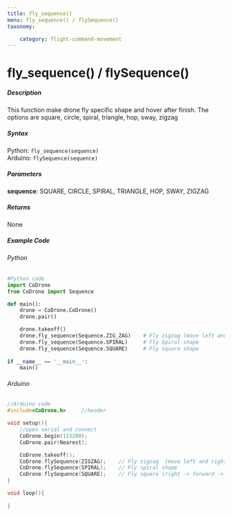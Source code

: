 ```yaml
---
title: fly_sequence()
menu: fly_sequence() / flySequence()
taxonomy:

	category: flight-command-movement
---
```


# fly_sequence() / flySequence()

##### Description

This function make drone fly specific shape and hover after finish. The options are square, circle, spiral, triangle, hop, sway, zigzag

##### Syntax
Python: ```fly_sequence(sequence)```<br />
Arduino: ```flySequence(sequence)```

##### Parameters

**sequence**: SQUARE, CIRCLE, SPIRAL, TRIANGLE, HOP, SWAY, ZIGZAG

##### Returns

None

##### Example Code
###### Python
```python
#Python code
import CoDrone
from CoDrone import Sequence

def main():
	drone = CoDrone.CoDrone()
	drone.pair()

	drone.takeoff()
	drone.fly_sequence(Sequence.ZIG_ZAG)	# Fly zigzag (move left and right 2 times each while move forward)
	drone.fly_sequence(Sequence.SPIRAL)		# Fly Spiral shape
	drone.fly_sequence(Sequence.SQUARE)		# Fly square shape
	
if __name__ == '__main__':
	main()

```
###### Arduino
```c
//Arduino code
#include<CoDrone.h>		//header

void setup(){
	//open serial and connect
	CoDrone.begin(115200);
	CoDrone.pair(Nearest);

	CoDrone.takeoff();
	CoDrone.flySequence(ZIGZAG);	// Fly zigzag  (move left and right 2 times each while move forward)
	CoDrone.flySequence(SPIRAL);	// Fly spiral shape
	CoDrone.flySequence(SQUARE);	// Fly square (right -> forward -> left -> backward)	
}

void loop(){
	
}


```